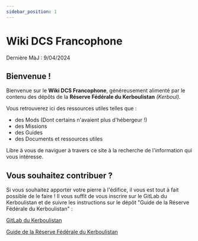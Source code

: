 ```yaml
---
sidebar_position: 1
---
```


# Wiki DCS Francophone

Dernière MàJ : 9/04/2024

## Bienvenue !

Bienvenue sur le **Wiki DCS Francophone**, généreusement alimenté par le contenu des dépôts de la **Réserve Fédérale du Kerboulistan** *(Kerboul)*.

Vous retrouverez ici des ressources utiles telles que :
- des Mods (Dont certains n'avaient plus d'hébergeur !)
- des Missions
- des Guides
- des Documents et ressources utiles

Libre à vous de naviguer à travers ce site à la recherche de l'information qui vous intéresse.

## Vous souhaitez contribuer ?

Si vous souhaitez apporter votre pierre à l'édifice, il vous est tout à fait possible de le faire ! Il vous suffit de vous inscrire sur le GitLab du Kerboulistan et de suivre les instructions sur le dépôt "Guide de la Réserve Fédérale du Kerboulistan" : 

[GitLab du Kerboulistan](https://gitlab.kerboul.me)

[Guide de la Réserve Fédérale du Kerboulistan](https://gitlab.kerboul.me/kerboul_projets/dcs/RFK/guide)